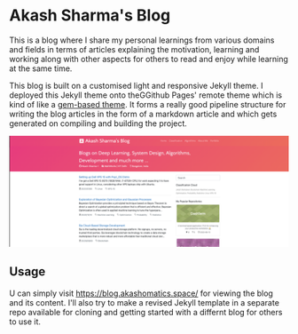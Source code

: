 # Akash Sharma's Blog

This is a blog where I share my personal learnings from various domains and fields in terms of articles explaining the motivation, learning and working along with other aspects for others to read and enjoy while learning at the same time. 

This blog is built on a customised light and responsive Jekyll theme. I deployed this Jekyll theme onto theGGithub Pages' remote theme which is kind of like a [gem-based theme](https://jekyllrb.com/docs/themes/#understanding-gem-based-themes). It forms a really good pipeline structure for writing the blog articles in the form of a markdown article and which gets generated on compiling and building the project.

![Screenshot](./screenshot.png)


## Usage
U can simply visit https://blog.akashomatics.space/ for viewing the blog and its content.
I'll also try to make a revised Jekyll template in a separate repo available for cloning and getting started with a differnt blog for others to use it.
